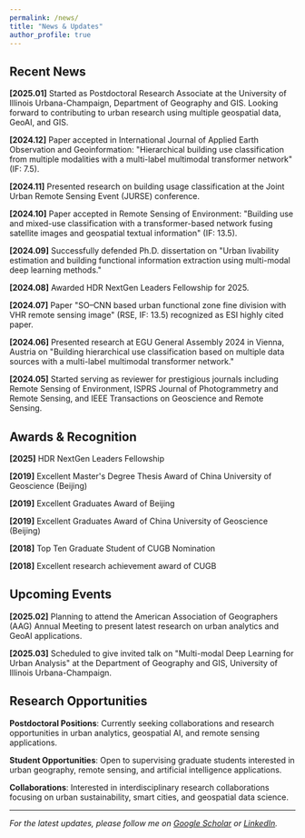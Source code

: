 ```yaml
---
permalink: /news/
title: "News & Updates"
author_profile: true
---
```


## Recent News

**[2025.01]** Started as Postdoctoral Research Associate at the University of Illinois Urbana-Champaign, Department of Geography and GIS. Looking forward to contributing to urban research using multiple geospatial data, GeoAI, and GIS.

**[2024.12]** Paper accepted in International Journal of Applied Earth Observation and Geoinformation: "Hierarchical building use classification from multiple modalities with a multi-label multimodal transformer network" (IF: 7.5).

**[2024.11]** Presented research on building usage classification at the Joint Urban Remote Sensing Event (JURSE) conference.

**[2024.10]** Paper accepted in Remote Sensing of Environment: "Building use and mixed-use classification with a transformer-based network fusing satellite images and geospatial textual information" (IF: 13.5).

**[2024.09]** Successfully defended Ph.D. dissertation on "Urban livability estimation and building functional information extraction using multi-modal deep learning methods."

**[2024.08]** Awarded HDR NextGen Leaders Fellowship for 2025.

**[2024.07]** Paper "SO–CNN based urban functional zone fine division with VHR remote sensing image" (RSE, IF: 13.5) recognized as ESI highly cited paper.

**[2024.06]** Presented research at EGU General Assembly 2024 in Vienna, Austria on "Building hierarchical use classification based on multiple data sources with a multi-label multimodal transformer network."

**[2024.05]** Started serving as reviewer for prestigious journals including Remote Sensing of Environment, ISPRS Journal of Photogrammetry and Remote Sensing, and IEEE Transactions on Geoscience and Remote Sensing.

## Awards & Recognition

**[2025]** HDR NextGen Leaders Fellowship

**[2019]** Excellent Master's Degree Thesis Award of China University of Geoscience (Beijing)

**[2019]** Excellent Graduates Award of Beijing

**[2019]** Excellent Graduates Award of China University of Geoscience (Beijing)

**[2018]** Top Ten Graduate Student of CUGB Nomination

**[2018]** Excellent research achievement award of CUGB

## Upcoming Events

**[2025.02]** Planning to attend the American Association of Geographers (AAG) Annual Meeting to present latest research on urban analytics and GeoAI applications.

**[2025.03]** Scheduled to give invited talk on "Multi-modal Deep Learning for Urban Analysis" at the Department of Geography and GIS, University of Illinois Urbana-Champaign.

## Research Opportunities

**Postdoctoral Positions**: Currently seeking collaborations and research opportunities in urban analytics, geospatial AI, and remote sensing applications.

**Student Opportunities**: Open to supervising graduate students interested in urban geography, remote sensing, and artificial intelligence applications.

**Collaborations**: Interested in interdisciplinary research collaborations focusing on urban sustainability, smart cities, and geospatial data science.

---

*For the latest updates, please follow me on [Google Scholar](https://scholar.google.com/citations?user=e0iE7SkAAAAJ&hl=en) or [LinkedIn](https://www.linkedin.com/in/wen-zhou-46aa43331/).* 